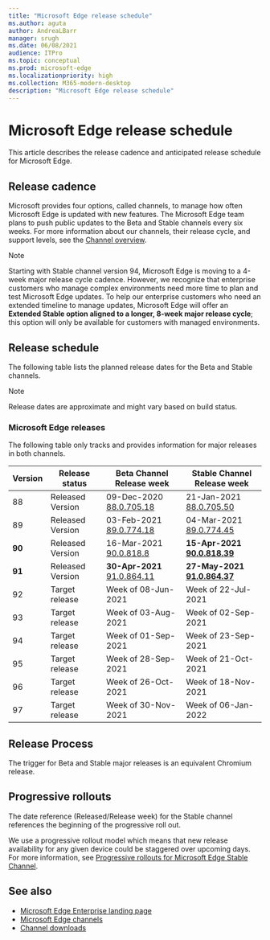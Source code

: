 ```yaml
---
title: "Microsoft Edge release schedule"
ms.author: aguta
author: AndreaLBarr
manager: srugh
ms.date: 06/08/2021
audience: ITPro
ms.topic: conceptual
ms.prod: microsoft-edge
ms.localizationpriority: high
ms.collection: M365-modern-desktop
description: "Microsoft Edge release schedule"
---
```


# Microsoft Edge release schedule

This article describes the release cadence and anticipated release schedule for Microsoft Edge.

## Release cadence

Microsoft provides four options, called channels, to manage how often Microsoft Edge is updated with new features. The Microsoft Edge team plans to push public updates to the Beta and Stable channels every six weeks. For more information about our channels, their release cycle, and support levels, see the [Channel overview](./microsoft-edge-channels.md#channel-overview).

> [!NOTE]
> Starting with Stable channel version 94, Microsoft Edge is moving to a 4-week major release cycle cadence. However, we recognize that enterprise customers who manage complex environments need more time to plan and test Microsoft Edge updates. To help our enterprise customers who need an extended timeline to manage updates, Microsoft Edge will offer an **Extended Stable option aligned to a longer, 8-week major release cycle**; this option will only be available for customers with managed environments.

## Release schedule

The following table lists the planned release dates for the Beta and Stable channels.

> [!NOTE]
> Release dates are approximate and might vary based on build status.

### Microsoft Edge releases

The following table only tracks and provides information for major releases in both channels.

| Version | Release status | Beta Channel<br>Release week | Stable Channel<br>Release week |
|---------|-----|------|--------|
| 88 | Released<br>Version | 09-Dec-2020<br>[88.0.705.18](./microsoft-edge-relnote-beta-channel.md#version-88070518-december-9) | 21-Jan-2021<br>[88.0.705.50](./microsoft-edge-relnote-stable-channel.md#version-88070550-january-21)|
| 89 | Released<br>Version | 03-Feb-2021<br>[89.0.774.18](./microsoft-edge-relnote-beta-channel.md#version-89077418-february-3) | 04-Mar-2021<br>[89.0.774.45](./microsoft-edge-relnote-stable-channel.md#version-89077445-march-4) |
| **90** | Released<br>Version | 16-Mar-2021<br>[90.0.818.8](./microsoft-edge-relnote-beta-channel.md#version-9008188-march-16) | **15-Apr-2021**<BR>**[90.0.818.39](./microsoft-edge-relnote-stable-channel#version-90081839-april-15)** |
| **91** | Released<br>Version | **30-Apr-2021**<br>[91.0.864.11](./microsoft-edge-relnote-beta-channel.md#version-91086411-april-30) | **27-May-2021**<BR>**[91.0.864.37](./microsoft-edge-relnote-stable-channel#version-91086437-may-27)** |
| 92 | Target release | Week of 08-Jun-2021 | Week of 22-Jul-2021 |
| 93 | Target release | Week of 03-Aug-2021 | Week of 02-Sep-2021 |
| 94 | Target release | Week of 01-Sep-2021 | Week of 23-Sep-2021 |
| 95 | Target release | Week of 28-Sep-2021 | Week of 21-Oct-2021 |
| 96 | Target release | Week of 26-Oct-2021 | Week of 18-Nov-2021 |
| 97 | Target release | Week of 30-Nov-2021 | Week of 06-Jan-2022 |

## Release Process

The trigger for Beta and Stable major releases is an equivalent Chromium release.

## Progressive rollouts

The date reference (Released/Release week) for the Stable channel references the beginning of the progressive roll out.

We use a progressive rollout model which means that new release availability for any given device could be staggered over upcoming days. For more information, see [Progressive rollouts for Microsoft Edge Stable Channel](https://docs.microsoft.com/deployedge/microsoft-edge-update-progressive-rollout).

## See also

- [Microsoft Edge Enterprise landing page](https://aka.ms/EdgeEnterprise)
- [Microsoft Edge channels](https://docs.microsoft.com/deployedge/microsoft-edge-channels)
- [Channel downloads](https://www.microsoft.com/edge/business/download)